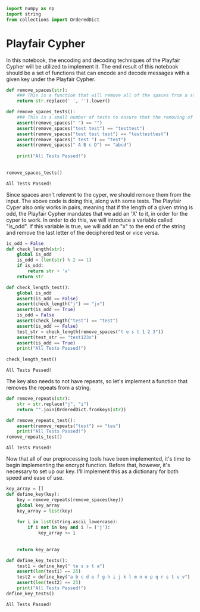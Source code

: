 

```python
import numpy as np
import string
from collections import OrderedDict
```

# Playfair Cypher

In this notebook, the encoding and decoding techniques of the Playfair Cypher will be utilized to implement it. The end result of this notebook should be a set of functions that can encode and decode messages with a given key under the Playfair Cypher. 


```python
def remove_spaces(str):
    ### This is a function that will remove all of the spaces from a string. 
    return str.replace(' ', '').lower()
```


```python
def remove_spaces_tests():
    ### This is a small number of tests to ensure that the removing of spaces works properly
    assert(remove_spaces(" ") == "")
    assert(remove_spaces("test test") == "testtest")
    assert(remove_spaces("test test test") == "testtesttest")
    assert(remove_spaces(" test ") == "test")
    assert(remove_spaces(" A B c D") == "abcd")
    
    print("All Tests Passed!")
    
    
remove_spaces_tests()
```

    All Tests Passed!


Since spaces aren't relevent to the cyper, we should remove them from the input. The above code is doing this, along with some tests. The Playfair Cyper also only works in pairs, meaning that if the length of a given string is odd, the Playfair Cypher mandates that we add an 'X' to it, in order for the cyper to work. In order to do this, we will introduce a variable called "is_odd". If this variable is true, we will add an "x" to the end of the string and remove the last letter of the deciphered test or vice versa. 


```python
is_odd = False
def check_length(str):
    global is_odd
    is_odd = (len(str) % 2 == 1)
    if is_odd:
        return str + 'x'
    return str
```


```python
def check_length_test():
    global is_odd
    assert(is_odd == False)
    assert(check_length("j") == "jx")
    assert(is_odd == True)
    is_odd = False
    assert(check_length("test") == "test")
    assert(is_odd == False)
    test_str = check_length(remove_spaces("t e s t 1 2 3"))
    assert(test_str == "test123x")
    assert(is_odd == True)
    print("All Tests Passed!")
    
check_length_test()
```

    All Tests Passed!


The key also needs to not have repeats, so let's implement a function that removes the repeats from a string. 


```python
def remove_repeats(str):
    str = str.replace("j", "i")
    return "".join(OrderedDict.fromkeys(str))
```


```python
def remove_repeats_test():
    assert(remove_repeats("test") == "tes")
    print("All Tests Passed!")
remove_repeats_test()
```

    All Tests Passed!


Now that all of our preprocessing tools have been implemented, it's time to begin implementing the encrypt function. Before that, however, it's necessary to set up our key. I'll implement this as a dictionary for both speed and ease of use. 


```python
key_array = []
def define_key(key):
    key = remove_repeats(remove_spaces(key))
    global key_array
    key_array = list(key)
    
    for i in list(string.ascii_lowercase):
        if i not in key and i != ('j'):
            key_array += i
        
        
    return key_array
```


```python
def define_key_tests():
    test1 = define_key(" te s s t a")
    assert(len(test1) == 25)
    test2 = define_key("a b c d e f g h i j k l m n o p q r s t u v")
    assert(len(test2) == 25)
    print("All Tests Passed!")
define_key_tests()
```

    All Tests Passed!

